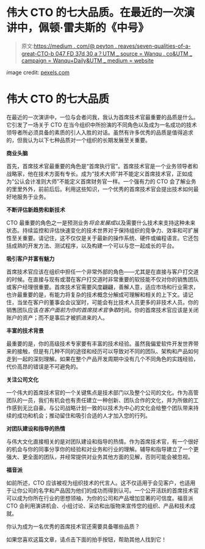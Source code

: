 # 伟大 CTO 的七大品质。在最近的一次演讲中，佩顿·雷夫斯的《中号》

> 原文:[https://medium . com/@ peyton . reaves/seven-qualities-of-a-great-CTO-b 047 FD 37d 30 a？UTM _ source = Wanqu . co&UTM _ campaign = Wanqu+Daily&UTM _ medium = website](https://medium.com/@peyton.reaves/seven-qualities-of-a-great-cto-b047fd37d30a?utm_source=wanqu.co&utm_campaign=Wanqu+Daily&utm_medium=website)



*im*age credit: [pexels.com](https://www.pexels.com/photo/businessman-man-space-desk-7059/)



# **伟大 CTO 的七大品质**

在最近的一次演讲中，一位与会者问我，我认为首席技术官最重要的品质是什么。它引发了一场关于 CTO 在当今组织中所扮演的不同角色以及成为一名成功的技术领导者所必须具备的素质的引人入胜的对话。虽然有许多优秀的品质是值得追求的，但我认为以下七种品质对一个组织的长期发展至关重要。

**商业头脑**

首先，首席技术官最重要的角色是“首席执行官”。首席技术官是一个业务领导者和战略家，他在技术方面有专长。成为“技术大师”并不能定义首席技术官，正如成为“公认会计准则大师”不能定义首席财务官一样。一个强有力的 CTO 会了解业务的里里外外，前前后后。利用这些知识，一个优秀的首席技术官会提出技术如何最好地服务于业务。

**不断评估新趋势和新技术**

CTO 最重要的角色之一是预测业务*将会发展成*以及需要什么技术来支持这种未来状态。持续监控和评估快速变化的技术世界对于保持组织的竞争力、效率和可扩展性至关重要。请记住，这不仅仅是关于最新的操作系统、硬件或编程语言。它还包括成熟的开发方法、测试程序，以及构建一个可以与您一起成长的平台。

**吸引客户并富有魅力**

首席技术官应该在组织中担任一个非常外部的角色——尤其是在直接与客户打交道的时候。在直接与现有或潜在客户打交道时非常重要的软技能不仅对你的销售团队或客户经理很重要。首席技术官需要风度翩翩，善解人意，适应市场和行业需求，也许最重要的是，有能力将复杂的技术概念分解成可理解和相关的上下文。请记住，当坐在客户的董事会会议室时，可能会有比技术人员更多的非技术人员。你的销售团队应该*在客户面前为你的首席技术官争取*时间。你的首席技术官应该是关闭账户的资产；而不是事后才被抓进来的人。

**丰富的技术背景**

最重要的是，你的高级技术专家要有丰富的技术经验。虽然我偏爱软件开发世界带来的接触，但是有几种不同的途径和经历可以导致对不同的团队、架构和产品如何走到一起的深刻理解。如果在整个产品开发周期中没有几个不同角色的实践经验，代价高昂的错误是不可避免的。

**关注公司文化**

一个伟大的首席技术官的一个关键焦点是技术部门以及整个公司的文化。作为高管团队的一员，我们有机会也有责任建立一种创新、团队合作的文化，并为所做的工作感到无比自豪。与公司战略计划一致的以技术为中心的文化会给整个团队带来持续的成功和机会；推动留住和吸引合适的人才加入您的行列。

**对团队建设和指导的热情**

与伟大文化直接相关的是对团队建设和指导的热情。作为首席技术官，有一个很好的机会与你的同事分享你的经验和对业务和行业的理解。辅导和指导建立了一个更强大、更全面的团队，并经常提供对业务其他方面的见解，否则可能会被忽视。

**福音派**

如前所述，CTO 应该被视为组织技术的代言人。这不仅适用于会见客户，也适用于让你公司的名字和产品因为他们的成功而得到认可。一个公开活跃的首席技术官可以成为你所在行业的思想领袖，为你的公司和产品增加显著的可信度。福音派 CTO 会利用演讲机会、小组讨论、采访和出版物来宣传您的组织、产品和技术成就。

你认为成为一名优秀的首席技术官还需要具备哪些品质？

如果您喜欢这篇文章，请点击下面的拍手按钮，帮助其他人找到它！